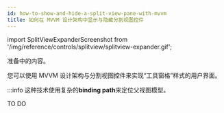 ```yaml
---
id: how-to-show-and-hide-a-split-view-pane-with-mvvm
title: 如何在 MVVM 设计架构中显示与隐藏分割视图控件
---
```


import SplitViewExpanderScreenshot from '/img/reference/controls/splitview/splitview-expander.gif';

准备中的内容。

您可以使用 MVVM 设计架构与分割视图控件来实现“工具窗格”样式的用户界面。

:::info
这种技术使用复杂的**binding path**来定位父视图模型。

TO DO

<img src={SplitViewExpanderScreenshot} alt=""/>

